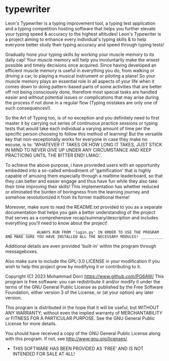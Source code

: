 # typewriter
Leon's Typewriter is a typing improvement tool, a typing test application and a typing competition hosting software that helps you further elevate your typing speed &amp; accuracy to the highest altitudes!
Leon's Typewriter is a project aiming to enhance every individual's typing skills & to help everyone better study their typing accuracy and speed through typing tests!

Gradually hone your typing skills by working your muscle memory to its daily cap! Your muscle memory will help you involuntarily make the wisest possible and timely decisions once acquired.
Since having developed an efficient muscle memory is useful in everything you do, from walking or driving a car, to playing a musical instrument or piloting a plane!
So your muscle memory plays an essential role in all aspects of your life when it comes down to doing pattern-based parts of some activities that are better off not being consciously done, therefore most special tasks are handled easier and without potential issues or complications that may arise during the process if not done in a regular flow (Typing mistakes are only one of such consequences!).

So the Art of Typing too, is of no exception and you definitely need to first master it by carrying out series of continuous practice sessions or typing tests that would take each individual a varying amount of time per the specific person choosing to follow this method of learning!
But the versatile key that non-exceptionally works for everyone in case they make no excuse, is to: 'WHATEVER IT TAKES OR HOW LONG IT TAKES, JUST STICK IN MIND TO NEVER GIVE UP UNDER ANY CIRCUMSTANCE AND KEEP PRACTICING UNTIL THE BITTER END! LMAO.'.

To achieve the above purpose, i have provieded users with an opportunity embedded into a so-called embodiment of 'gamification' that is highly capable of amusing them especially through a realtime leaderboard, so that they can better and easier engage and thus have fun while they also take their time improving their skills!
This implementation has whether reduced or eliminated the burden of boringness from the learning journey and somehow revolutionized it from its former traditional theme!

Moreover, make sure to read the README.txt provided to you as a separate documentation that helps you gain a better understanding of the project that serves as a comprehensive recap/summary/description and includes everything you'll need to know about the project!

      __________  ALWAYS RUN FROM 'login.py' IN ORDER TO USE THE PROGRAM AND MAKE SURE YOU HAVE INSTALLED ALL THE NECESSARY MODULES! __________

Additional details are even provided 'built-in' within the program through messageboxes.

Also make sure to include the GPL-3.0 LICENSE in your modification if you wish to help this project grow by modifying it or contributing to it.

 Copyright (C) 2023 Mohammad Dorri <https://www.github.com/PG6AW/>
 This program is free software: you can redistribute it and/or modify
 it under the terms of the GNU General Public License as published by
 the Free Software Foundation, either version 3 of the License, or
 (at your option) any later version.

 This program is distributed in the hope that it will be useful,
 but WITHOUT ANY WARRANTY; without even the implied warranty of
 MERCHANTABILITY or FITNESS FOR A PARTICULAR PURPOSE. See the
 GNU General Public License for more details.

 You should have received a copy of the GNU General Public License
 along with this program. If not, see <http://www.gnu.org/licenses/>.

* THIS SOFTWARE HAS BEEN PROVIDED AS 'FREE' AND IS NOT INTENDED FOR SALE AT ALL!
